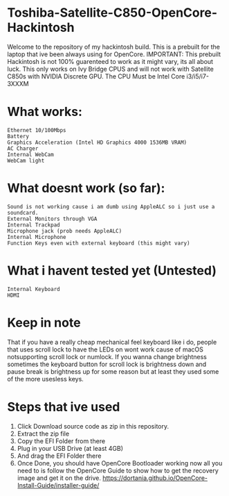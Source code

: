# Toshiba-Satellite-C850-OpenCore-Hackintosh
Welcome to the repository of my hackintosh build. This is a prebuilt for the laptop that ive been always using for OpenCore.
IMPORTANT:
This prebuilt Hackintosh is not 100% guarenteed to work as it might vary, its all about luck.
This only works on Ivy Bridge CPUS and will not work with Satellite C850s with NVIDIA Discrete GPU.
The CPU Must be Intel Core i3/i5/i7-3XXXM

# What works:
	Ethernet 10/100Mbps
	Battery
	Graphics Acceleration (Intel HD Graphics 4000 1536MB VRAM)
	AC Charger
	Internal WebCam
	WebCam light

# What doesnt work (so far):
	Sound is not working cause i am dumb using AppleALC so i just use a soundcard.
	External Monitors through VGA
	Internal Trackpad
	Microphone jack (prob needs AppleALC)
	Internal Microphone
	Function Keys even with external keyboard (this might vary)

# What i havent tested yet (Untested)
	Internal Keyboard
	HDMI
	
# Keep in note
That if you have a really cheap mechanical feel keyboard like i do, people that uses scroll lock to have the LEDs on wont work cause of macOS notsupporting scroll lock or numlock.
If you wanna change brightness sometimes the keyboard button for scroll lock is brightness down and pause break is brightness up for some reason but at least they used some of the more usesless keys.

# Steps that ive used
1. Click Download source code as zip in this repository.
2. Extract the zip file
3. Copy the EFI Folder from there
4. Plug in your USB Drive (at least 4GB)
5. And drag the EFI Folder there
6. Once Done, you should have OpenCore Bootloader working now all you need to is follow the OpenCore Guide to show how to get the recovery image and get it on the drive. https://dortania.github.io/OpenCore-Install-Guide/installer-guide/

